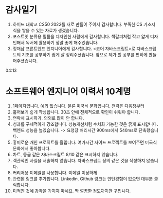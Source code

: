 # 감사일기

1. 하버드 대학교 CS50 2022를 새로 만들어 주어서 감사합니다. 부족한 CS 기초지식을 쌓을 수 있는 자료가 생겼습니다.
2. 포스트잇 분류용 필름을 디자인한 사람에게 감사합니다. 책갈피처럼 작고 얇게 디자인해서 독서에 활용하기 정말 좋게 해주었습니다.
3. 정재남 프론트엔드 엔지니어에게 감사합니다. <코어 자바스크립트>로 자바스크립트의 기초를 공부하기 쉽게 잘 정리주셨습니다. 앞으로 제가 할 공부를 편하게 만들어주셨습니다.

04:13

# 소프트웨어 엔지니어 이력서 10계명

1. 1페이지입니다. 예외 없습니다. 물론 미국식 문화입니다. 전략은 다음장부터
2. 훑어보기 쉽게 작성합니다. 30초 안에 전체적으로 확인이 쉬워야 합니다.
3. 연락처 표시하기. 의외로 많이 안 합니다.
4. 성과를 구체적이게 강조합니다. 성능개선처럼 수치화 가능한 것은 굵게 표시합니다. 백엔드 성능을 높였습니다. -> 요청당 처리시간 900ms에서 540ms로 단축했습니다.
5. 흥미로운 개인 프로젝트를 올립니다. 여가시간 사이드 프로젝트를 보여주면 미국식 문화에서 좋아합니다.
6. 차트, 등급 같은 자바스크립트 8/10 같은 표시하지 않습니다.
7. 객관적인 사실을 서술하지 않습니다. 자바스크립트 정의 같은 것을 작성하지 않습니다.
8. 커리어용 이메일를 사용합니다. 이메일 이상하게 
9. 관련된 링크를 추가합니다. Linkedin, Github 링크는 인턴경험이 없으면 대부분 클릭합니다.
10. 미적인 것에 강박을 가지지 마세요. 딱 깔끔한 정도까지만 꾸밉니다.